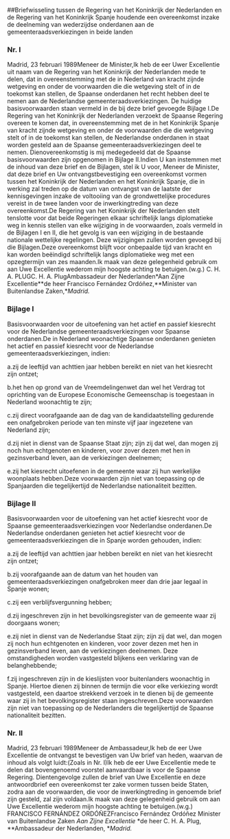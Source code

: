 <meta http-equiv='Content-Type' content='text/html; charset=utf-8' />

##Briefwisseling tussen de Regering van het Koninkrijk der Nederlanden en de Regering van het Koninkrijk Spanje houdende een overeenkomst inzake de deelneming van wederzijdse onderdanen aan de gemeenteraadsverkiezingen in beide landen

### Nr.  I  

Madrid, 23 februari 1989Meneer de Minister,Ik heb de eer Uwer Excellentie uit naam van de Regering van het Koninkrijk der Nederlanden mede te delen, dat in overeenstemming met de in Nederland van kracht zijnde wetgeving en onder de voorwaarden die die wetgeving stelt of in de toekomst kan stellen, de Spaanse onderdanen het recht hebben deel te nemen aan de Nederlandse gemeenteraadsverkiezingen. De huidige basisvoorwaarden staan vermeld in de bij deze brief gevoegde Bijlage I.De Regering van het Koninkrijk der Nederlanden verzoekt de Spaanse Regering overeen te komen dat, in overeenstemming met de in het Koninkrijk Spanje van kracht zijnde wetgeving en onder de voorwaarden die die wetgeving stelt of in de toekomst kan stellen, de Nederlandse onderdanen in staat worden gesteld aan de Spaanse gemeenteraadsverkiezingen deel te nemen. Dienovereenkomstig is mij medegedeeld dat de Spaanse basisvoorwaarden zijn opgenomen in Bijlage II.Indien U kan instemmen met de inhoud van deze brief en de Bijlagen, stel ik U voor, Meneer de Minister, dat deze brief en Uw ontvangstbevestiging een overeenkomst vormen tussen het Koninkrijk der Nederlanden en het Koninkrijk Spanje, die in werking zal treden op de datum van ontvangst van de laatste der kennisgevingen inzake de voltooiing van de grondwettelijke procedures vereist in de twee landen voor de inwerkingtreding van deze overeenkomst.De Regering van het Koninkrijk der Nederlanden stelt tenslotte voor dat beide Regeringen elkaar schriftelijk langs diplomatieke weg in kennis stellen van elke wijziging in de voorwaarden, zoals vermeld in de Bijlagen I en II, die het gevolg is van een wijziging in de bestaande nationale wettelijke regelingen. Deze wijzigingen zullen worden gevoegd bij die Bijlagen.Deze overeenkomst blijft voor onbepaalde tijd van kracht en kan worden beëindigd schriftelijk langs diplomatieke weg met een opzegtermijn van zes maanden.Ik maak van deze gelegenheid gebruik om aan Uwe Excellentie wederom mijn hoogste achting te betuigen.(w.g.) C. H. A. PLUGC. H. A. PlugAmbassadeur der Nederlanden*Aan Zijne Excellentie**de heer Francisco Fernández Ordóñez,**Minister van Buitenlandse Zaken,**Madrid.*

### Bijlage  I  

Basisvoorwaarden voor de uitoefening van het actief en passief kiesrecht voor de Nederlandse gemeenteraadsverkiezingen voor Spaanse onderdanen.De in Nederland woonachtige Spaanse onderdanen genieten het actief en passief kiesrecht voor de Nederlandse gemeenteraadsverkiezingen, indien:

a.zij de leeftijd van achttien jaar hebben bereikt en niet van het kiesrecht zijn ontzet;

b.het hen op grond van de Vreemdelingenwet dan wel het Verdrag tot oprichting van de Europese Economische Gemeenschap is toegestaan in Nederland woonachtig te zijn;

c.zij direct voorafgaande aan de dag van de kandidaatstelling gedurende een onafgebroken periode van ten minste vijf jaar ingezetene van Nederland zijn;

d.zij niet in dienst van de Spaanse Staat zijn; zijn zij dat wel, dan mogen zij noch hun echtgenoten en kinderen, voor zover dezen met hen in gezinsverband leven, aan de verkiezingen deelnemen;

e.zij het kiesrecht uitoefenen in de gemeente waar zij hun werkelijke woonplaats hebben.Deze voorwaarden zijn niet van toepassing op de Spanjaarden die tegelijkertijd de Nederlandse nationaliteit bezitten.

### Bijlage  II  

Basisvoorwaarden voor de uitoefening van het actief kiesrecht voor de Spaanse gemeenteraadsverkiezingen voor Nederlandse onderdanen.De Nederlandse onderdanen genieten het actief kiesrecht voor de gemeenteraadsverkiezingen die in Spanje worden gehouden, indien:

a.zij de leeftijd van achttien jaar hebben bereikt en niet van het kiesrecht zijn ontzet;

b.zij voorafgaande aan de datum van het houden van gemeenteraadsverkiezingen onafgebroken meer dan drie jaar legaal in Spanje wonen;

c.zij een verblijfsvergunning hebben;

d.zij ingeschreven zijn in het bevolkingsregister van de gemeente waar zij doorgaans wonen;

e.zij niet in dienst van de Nederlandse Staat zijn; zijn zij dat wel, dan mogen zij noch hun echtgenoten en kinderen, voor zover dezen met hen in gezinsverband leven, aan de verkiezingen deelnemen. Deze omstandigheden worden vastgesteld blijkens een verklaring van de belanghebbende;

f.zij ingeschreven zijn in de kieslijsten voor buitenlanders woonachtig in Spanje. Hiertoe dienen zij binnen de termijn die voor elke verkiezing wordt vastgesteld, een daartoe strekkend verzoek in te dienen bij de gemeente waar zij in het bevolkingsregister staan ingeschreven.Deze voorwaarden zijn niet van toepassing op de Nederlanders die tegelijkertijd de Spaanse nationaliteit bezitten.

### Nr.  II  

Madrid, 23 februari 1989Meneer de Ambassadeur,Ik heb de eer Uwe Excellentie de ontvangst te bevestigen van Uw brief van heden, waarvan de inhoud als volgt luidt:(Zoals in Nr. I)Ik heb de eer Uwe Excellentie mede te delen dat bovengenoemd voorstel aanvaardbaar is voor de Spaanse Regering. Dientengevolge zullen de brief van Uwe Excellentie en deze antwoordbrief een overeenkomst ter zake vormen tussen beide Staten, zodra aan de voorwaarden, die voor de inwerkingtreding in genoemde brief zijn gesteld, zal zijn voldaan.Ik maak van deze gelegenheid gebruik om aan Uwe Excellentie wederom mijn hoogste achting te betuigen.(w.g.) FRANCISCO FERNÁNDEZ ORDÓÑEZFrancisco Fernández Ordóñez Minister van Buitenlandse Zaken *Aan Zijne Excellentie* *de heer C. H. A. Plug, **Ambassadeur der Nederlanden, **Madrid.*

